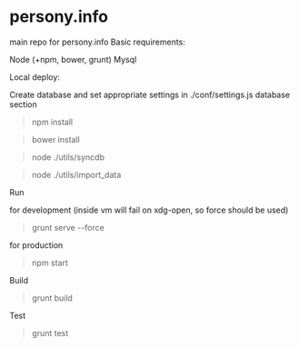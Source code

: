 persony.info
============

main repo for persony.info
Basic requirements:

Node (+npm, bower, grunt)
Mysql

Local deploy:

Create database and set appropriate settings in ./conf/settings.js database section


> npm install

> bower install

> node ./utils/syncdb

> node ./utils/import_data



Run

for development (inside vm will fail on xdg-open, so force should be used)
> grunt serve --force

for production
> npm start

Build

> grunt build

Test

> grunt test